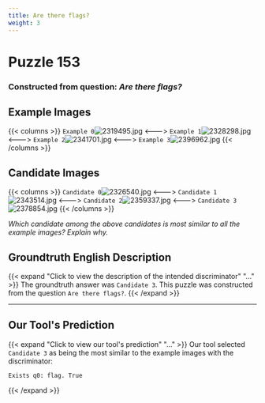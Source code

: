 ```yaml
---
title: Are there flags?
weight: 3
---
```


# Puzzle 153
### Constructed from question: _Are there flags?_


## Example Images
{{< columns >}}
`Example 0`![2319495.jpg](/gqa_images/2319495.jpg)
<--->
`Example 1`![2328298.jpg](/gqa_images/2328298.jpg)
<--->
`Example 2`![2341701.jpg](/gqa_images/2341701.jpg)
<--->
`Example 3`![2396962.jpg](/gqa_images/2396962.jpg)
{{< /columns >}}

## Candidate Images
{{< columns >}}
`Candidate 0`![2326540.jpg](/gqa_images/2326540.jpg)
<--->
`Candidate 1`![2343514.jpg](/gqa_images/2343514.jpg)
<--->
`Candidate 2`![2359337.jpg](/gqa_images/2359337.jpg)
<--->
`Candidate 3`![2378854.jpg](/gqa_images/2378854.jpg)
{{< /columns >}}

*Which candidate among the above candidates is most similar to all the example images? Explain why.*

## Groundtruth English Description

{{< expand "Click to view the description of the intended discriminator" "..." >}}
The groundtruth answer was `Candidate 3`. This puzzle was constructed from the question `Are there flags?`.
{{< /expand >}}

---

## Our Tool's Prediction

{{< expand "Click to view our tool's prediction" "..." >}}
Our tool selected `Candidate 3` as being the most similar to the example images with the discriminator:
```plaintext
Exists q0: flag. True
```
{{< /expand >}}
